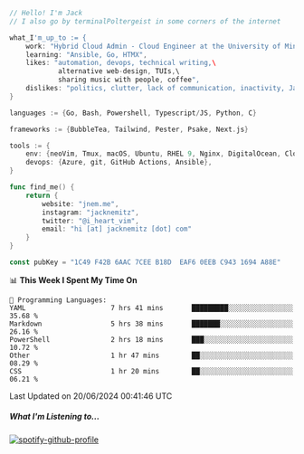 ```go
// Hello! I'm Jack
// I also go by terminalPoltergeist in some corners of the internet

what_I'm_up_to := {
    work: "Hybrid Cloud Admin - Cloud Engineer at the University of Minnesota",
    learning: "Ansible, Go, HTMX",
    likes: "automation, devops, technical writing,\
            alternative web-design, TUIs,\
            sharing music with people, coffee",
    dislikes: "politics, clutter, lack of communication, inactivity, Java",
}

languages := {Go, Bash, Powershell, Typescript/JS, Python, C}

frameworks := {BubbleTea, Tailwind, Pester, Psake, Next.js}

tools := {
    env: {neoVim, Tmux, macOS, Ubuntu, RHEL 9, Nginx, DigitalOcean, Cloudflare},
    devops: {Azure, git, GitHub Actions, Ansible},
}

func find_me() {
    return {
        website: "jnem.me",
        instagram: "jacknemitz",
        twitter: "@i_heart_vim",
        email: "hi [at] jacknemitz [dot] com"
    }
}

const pubKey = "1C49 F42B 6AAC 7CEE B18D  EAF6 0EEB C943 1694 A88E"
```

<!--START_SECTION:waka-->
📊 **This Week I Spent My Time On** 

```text
💬 Programming Languages: 
YAML                     7 hrs 41 mins       █████████░░░░░░░░░░░░░░░░   35.68 % 
Markdown                 5 hrs 38 mins       ███████░░░░░░░░░░░░░░░░░░   26.16 % 
PowerShell               2 hrs 18 mins       ███░░░░░░░░░░░░░░░░░░░░░░   10.72 % 
Other                    1 hr 47 mins        ██░░░░░░░░░░░░░░░░░░░░░░░   08.29 % 
CSS                      1 hr 20 mins        ██░░░░░░░░░░░░░░░░░░░░░░░   06.21 % 
```


 Last Updated on 20/06/2024 00:41:46 UTC
<!--END_SECTION:waka-->

##### What I'm Listening to...

[![spotify-github-profile](https://spotify-github-profile.vercel.app/api/view?uid=jack.nemitz&cover_image=true&show_offline=true&bar_color=53b14f&bar_color_cover=false&background_color=121212FF)](https://spotify-github-profile.vercel.app/api/view?uid=jack.nemitz&redirect=true)
